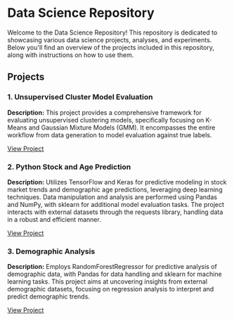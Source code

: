 # Data Science Repository
Welcome to the Data Science Repository! This repository is dedicated to showcasing various data science projects, analyses, and experiments. Below you'll find an overview of the projects included in this repository, along with instructions on how to use them.

## Projects

### 1. Unsupervised Cluster Model Evaluation

**Description:** This project provides a comprehensive framework for evaluating unsupervised clustering models, specifically focusing on K-Means and Gaussian Mixture Models (GMM). It encompasses the entire workflow from data generation to model evaluation against true labels.

[View Project](PythonStockandAgePrediction.ipynb)

### 2. Python Stock and Age Prediction

**Description:** Utilizes TensorFlow and Keras for predictive modeling in stock market trends and demographic age predictions, leveraging deep learning techniques. Data manipulation and analysis are performed using Pandas and NumPy, with sklearn for additional model evaluation tasks. The project interacts with external datasets through the requests library, handling data in a robust and efficient manner.

[View Project](PythonStockandAgePrediction.ipynb)

### 3. Demographic Analysis

**Description:** Employs RandomForestRegressor for predictive analysis of demographic data, with Pandas for data handling and sklearn for machine learning tasks. This project aims at uncovering insights from external demographic datasets, focusing on regression analysis to interpret and predict demographic trends.

[View Project](DemographicAnalysis.ipynb)
